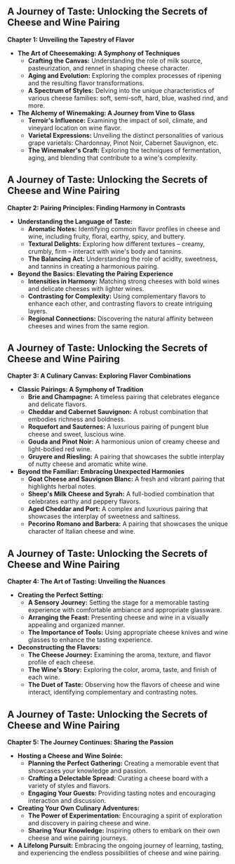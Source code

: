 ## A Journey of Taste: Unlocking the Secrets of Cheese and Wine Pairing

**Chapter 1: Unveiling the Tapestry of Flavor**

* **The Art of Cheesemaking: A Symphony of Techniques**
    * **Crafting the Canvas:** Understanding the role of milk source, pasteurization, and rennet in shaping cheese character.
    * **Aging and Evolution:**  Exploring the complex processes of ripening and the resulting flavor transformations.
    * **A Spectrum of Styles:**  Delving into the unique characteristics of various cheese families: soft, semi-soft, hard, blue, washed rind, and more.
* **The Alchemy of Winemaking: A Journey from Vine to Glass**
    * **Terroir's Influence:** Examining the impact of soil, climate, and vineyard location on wine flavor.
    * **Varietal Expressions:**  Unveiling the distinct personalities of various grape varietals: Chardonnay, Pinot Noir, Cabernet Sauvignon, etc.
    * **The Winemaker's Craft:**  Exploring the techniques of fermentation, aging, and blending that contribute to a wine's complexity. 


## A Journey of Taste: Unlocking the Secrets of Cheese and Wine Pairing

**Chapter 2:  Pairing Principles: Finding Harmony in Contrasts**

* **Understanding the Language of Taste:**
    * **Aromatic Notes:**  Identifying common flavor profiles in cheese and wine, including fruity, floral, earthy, spicy, and buttery.
    * **Textural Delights:** Exploring how different textures – creamy, crumbly, firm – interact with wine's body and tannins.
    * **The Balancing Act:**  Understanding the role of acidity, sweetness, and tannins in creating a harmonious pairing. 
* **Beyond the Basics:  Elevating the Pairing Experience**
    * **Intensities in Harmony:** Matching strong cheeses with bold wines and delicate cheeses with lighter wines.
    * **Contrasting for Complexity:** Using complementary flavors to enhance each other, and contrasting flavors to create intriguing layers. 
    * **Regional Connections:** Discovering the natural affinity between cheeses and wines from the same region. 


## A Journey of Taste: Unlocking the Secrets of Cheese and Wine Pairing

**Chapter 3:  A Culinary Canvas: Exploring Flavor Combinations**

* **Classic Pairings:  A Symphony of Tradition**
    * **Brie and Champagne:**  A timeless pairing that celebrates elegance and delicate flavors. 
    * **Cheddar and Cabernet Sauvignon:**  A robust combination that embodies richness and boldness. 
    * **Roquefort and Sauternes:**  A luxurious pairing of pungent blue cheese and sweet, luscious wine.
    * **Gouda and Pinot Noir:** A harmonious union of creamy cheese and light-bodied red wine.
    * **Gruyere and Riesling:**  A pairing that showcases the subtle interplay of nutty cheese and aromatic white wine.
* **Beyond the Familiar:  Embracing Unexpected Harmonies**
    * **Goat Cheese and Sauvignon Blanc:**  A fresh and vibrant pairing that highlights herbal notes. 
    * **Sheep's Milk Cheese and Syrah:**  A full-bodied combination that celebrates earthy and peppery flavors. 
    * **Aged Cheddar and Port:**  A complex and luxurious pairing that showcases the interplay of sweetness and saltiness.
    * **Pecorino Romano and Barbera:**  A pairing that showcases the unique character of Italian cheese and wine. 


## A Journey of Taste: Unlocking the Secrets of Cheese and Wine Pairing

**Chapter 4: The Art of Tasting: Unveiling the Nuances**

* **Creating the Perfect Setting:**
    * **A Sensory Journey:** Setting the stage for a memorable tasting experience with comfortable ambiance and appropriate glassware.
    * **Arranging the Feast:**  Presenting cheese and wine in a visually appealing and organized manner.
    * **The Importance of Tools:** Using appropriate cheese knives and wine glasses to enhance the tasting experience.
* **Deconstructing the Flavors:**
    * **The Cheese Journey:** Examining the aroma, texture, and flavor profile of each cheese.
    * **The Wine's Story:**  Exploring the color, aroma, taste, and finish of each wine.
    * **The Duet of Taste:**  Observing how the flavors of cheese and wine interact, identifying complementary and contrasting notes. 


## A Journey of Taste: Unlocking the Secrets of Cheese and Wine Pairing

**Chapter 5: The Journey Continues: Sharing the Passion**

* **Hosting a Cheese and Wine Soirée:**
    * **Planning the Perfect Gathering:**  Creating a memorable event that showcases your knowledge and passion.
    * **Crafting a Delectable Spread:**  Curating a cheese board with a variety of styles and flavors.
    * **Engaging Your Guests:**  Providing tasting notes and encouraging interaction and discussion.
* **Creating Your Own Culinary Adventures:**
    * **The Power of Experimentation:**  Encouraging a spirit of exploration and discovery in pairing cheese and wine.
    * **Sharing Your Knowledge:**  Inspiring others to embark on their own cheese and wine pairing journeys.
* **A Lifelong Pursuit:**  Embracing the ongoing journey of learning, tasting, and experiencing the endless possibilities of cheese and wine pairing. 
